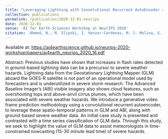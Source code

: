 ```yaml
---
title: "Leveraging Lightning with Convolutional Recurrent AutoEncoder and ROCKET for Severe Weather Detection"
collection: publications
permalink: /publication/2020-12-01-neurips
date: 2020-12-01
venue: 'AI for Earth Sciences Workshop at NeurIPS 2020'
citation: 'Ahmed, N., M. Slipski, I. Venzor-Cardenas, M. J. Molina, G. Senay, M. Cheung, C. Tillier, S. Edgington, and G. Renard, 2020: Leveraging Lightning with Convolutional Recurrent AutoEncoder and ROCKET for Severe Weather Detection. <i>AI for Earth Sciences Workshop at NeurIPS 2020</i>.'
---
```


Available at: <https://ai4earthscience.github.io/neurips-2020-workshop/papers/ai4earth_neurips_2020_16.pdf>

Abstract: Previous studies have shown that increases in flash rates detected in ground-based lightning data can be a precursor to severe weather hazards. Lightning data from the Geostationary Lightning Mapper (GLM) aboard the GOES-R satellite is not part of an operational model used by forecasters and is underutilized in severe storm research. The Advanced Baseline Imager’s (ABI) visible imagery also shows cloud features, such as overshooting tops and above-anvil cirrus plumes, which have been associated with severe weather hazards. We introduce a generative video frame prediction methodology using a convolutional recurrent autoencoder, to leverage these spatio-temporal patterns in GLM and ABI, along with ground-based severe weather data. An initial case study is presented and contrasted with a time series classification of GLM data. Through this study, we seek to highlight the value of GLM data to assist meteorologists in time-constrained nowcasting (15-30 minute lead time) of severe hazards.
